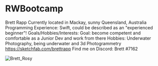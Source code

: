 # RWBootcamp
Brett Rapp
Currently located in Mackay, sunny Queensland, Australia
Programming Experience: Swift, could be described as an "experienced beginner"!
Goals/Hobbies/Interests: Goal: become competent and comfortable as a Junior Dev and work from there
Hobbies: Underwater Photography, being underwater and 3d Photogrammetry https://sketchfab.com/brettrapp
Find me on Discord: Brett #7162

![Brett_Rosy](https://user-images.githubusercontent.com/15887639/83462632-077bb000-a4af-11ea-8978-5f47d6033e28.jpg)




